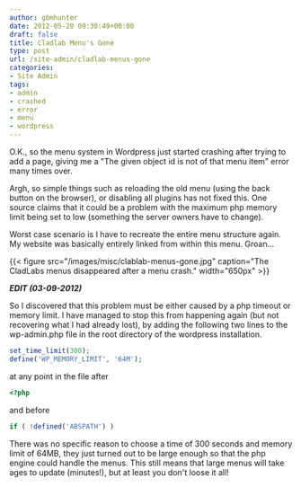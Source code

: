 ```yaml
---
author: gbmhunter
date: 2012-05-20 09:30:49+00:00
draft: false
title: Cladlab Menu's Gone
type: post
url: /site-admin/cladlab-menus-gone
categories:
- Site Admin
tags:
- admin
- crashed
- error
- menu
- wordpress
---
```


O.K., so the menu system in Wordpress just started crashing after trying to add a page, giving me a "The given object id is not of that menu item" error many times over.

Argh, so simple things such as reloading the old menu (using the back button on the browser), or disabling all plugins has not fixed this. One source claims that it could be a problem with the maximum php memory limit being set to low (something the server owners have to change).

Worst case scenario is I have to recreate the entire menu structure again. My website was basically entirely linked from within this menu. Groan...

{{< figure src="/images/misc/clablab-menus-gone.jpg" caption="The CladLabs menus disappeared after a menu crash."  width="650px" >}}

_**EDIT (03-09-2012)**_

So I discovered that this problem must be either caused by a php timeout or memory limit. I have managed to stop this from happening again (but not recovering what I had already lost), by adding the following two lines to the wp-admin.php file in the root directory of the wordpress installation.

```php
set_time_limit(300);
define('WP_MEMORY_LIMIT', '64M');
```

at any point in the file after

```php
<?php
```

and before

```php
if ( !defined('ABSPATH') )
```

There was no specific reason to choose a time of 300 seconds and memory limit of 64MB, they just turned out to be large enough so that the php engine could handle the menus. This still means that large menus will take ages to update (minutes!), but at least you don't loose it all!
